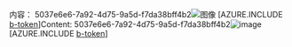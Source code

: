 <span data-ttu-id="39cd8-101">内容： 5037e6e6-7a92-4d75-9a5d-f7da38bff4b2![图像](a75d838f-5b90-490f-ba88-aa9bf2c43e31.png)
[AZURE.INCLUDE [b-token](4bb816a9-fb66-47ce-9a43-3fd26640bb62.md)]</span><span class="sxs-lookup"><span data-stu-id="39cd8-101">Content: 5037e6e6-7a92-4d75-9a5d-f7da38bff4b2![image](a75d838f-5b90-490f-ba88-aa9bf2c43e31.png)
[AZURE.INCLUDE [b-token](4bb816a9-fb66-47ce-9a43-3fd26640bb62.md)]</span></span>

